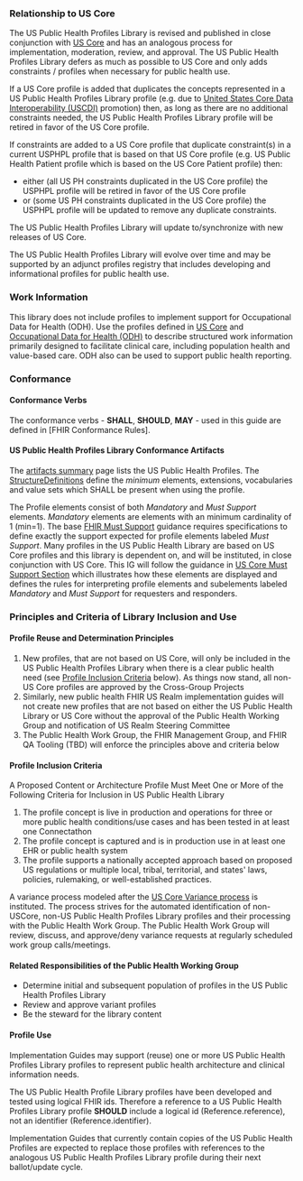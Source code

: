 ### Relationship to US Core

The US Public Health Profiles Library is revised and published in close conjunction with [US Core]({{site.data.fhir.ver.hl7fhiruscore}}) and has an analogous process for implementation, moderation, review, and approval. The US Public Health Profiles Library defers as much as possible to US Core and only adds constraints / profiles when necessary for public health use.

If a US Core profile is added that duplicates the concepts represented in a US Public Health Profiles Library profile (e.g. due to [United States Core Data Interoperability (USCDI)](https://www.healthit.gov/isa/united-states-core-data-interoperability-uscdi) promotion) then, as long as there are no additional constraints needed, the US Public Health Profiles Library profile will be retired in favor of the US Core profile.

If constraints are added to a US Core profile that duplicate constraint(s) in a current USPHPL profile that is based on that US Core profile (e.g. US Public Health Patient profile which is based on the US Core Patient profile) then:
* either (all US PH constraints duplicated in the US Core profile) the USPHPL profile will be retired in favor of the US Core profile
* or (some US PH constraints duplicated in the US Core profile) the USPHPL profile will be updated to remove any duplicate constraints.
		
The US Public Health Profiles Library will update to/synchronize with new releases of US Core.

The US Public Health Profiles Library will evolve over time and may be supported by an adjunct profiles registry that includes developing and informational profiles for public health use.

### Work Information

This library does not include profiles to implement support for Occupational Data for Health (ODH). Use the profiles defined in [US Core]({{site.data.fhir.ver.hl7fhiruscore}}) and [Occupational Data for Health (ODH)](http://hl7.org/fhir/us/odh/) to describe structured work information primarily designed to facilitate clinical care, including population health and value-based care. ODH also can be used to support public health reporting.

### Conformance

#### Conformance Verbs

The conformance verbs - **SHALL**, **SHOULD**, **MAY** - used in this guide are defined in [FHIR Conformance Rules].

#### US Public Health Profiles Library Conformance Artifacts

The [artifacts summary](artifacts.html) page lists the US Public Health Profiles. The [StructureDefinitions]({{site.data.fhir.path}}structuredefinition.html) define the *minimum* elements, extensions, vocabularies and value sets which SHALL be present when using the profile.

The Profile elements consist of both *Mandatory* and *Must Support* elements.  *Mandatory* elements are elements with an minimum cardinality of 1 (min=1). The base [FHIR Must Support]({{site.data.fhir.path}}profiling.html#mustsupport) guidance requires specifications to define exactly the support expected for profile elements labeled *Must Support*.  Many profiles in the US Public Health Library are based on US Core profiles and this library is dependent on, and will be instituted, in close conjunction with US Core. This IG will follow the guidance in [US Core Must Support Section]({{site.data.fhir.ver.hl7fhiruscore}}/must-support.html#presentation-of-must-support-and-mandatory-elements-in-the-formal-profile-views) which illustrates how these elements are displayed and defines the rules for interpreting profile elements and subelements labeled *Mandatory* and *Must Support* for requesters and responders.  

### Principles and Criteria of Library Inclusion and Use

#### Profile Reuse and Determination Principles

1. New profiles, that are not based on US Core, will only be included in the US Public Health Profiles Library when there is a clear public health need (see [Profile Inclusion Criteria](guidance.html#profile-inclusion-criteria) below). As things now stand, all non-US Core profiles are approved by the Cross-Group Projects
2. Similarly, new public health FHIR US Realm implementation guides will not create new profiles that are not based on either the US Public Health Library or US Core without the approval of the Public Health Working Group and notification of US Realm Steering Committee
3. The Public Health Work Group, the FHIR Management Group, and FHIR QA Tooling (TBD) will enforce the principles above and criteria below

#### Profile Inclusion Criteria 

A Proposed Content or Architecture Profile Must Meet One or More of the Following Criteria for Inclusion in US Public Health Library

1. The profile concept is live in production and operations for three or more public health conditions/use cases and has been tested in at least one Connectathon
2. The profile concept is captured and is in production use in at least one EHR or public health system
3. The profile supports a nationally accepted approach based on proposed US regulations or multiple local, tribal, territorial, and states' laws, policies, rulemaking, or well-established practices.

A variance process modeled after the [US Core Variance process](https://confluence.hl7.org/display/CGP/US+Core+Variance+Request+Process) is instituted. The process strives for the automated identification of non-USCore, non-US Public Health Profiles Library profiles and their processing with the Public Health Work Group. The Public Health Work Group will review, discuss, and approve/deny variance requests at regularly scheduled work group calls/meetings.

#### Related Responsibilities of the Public Health Working Group

* Determine initial and subsequent population of profiles in the US Public Health Profiles Library
* Review and approve variant profiles
* Be the steward for the library content

#### Profile Use

Implementation Guides may support (reuse) one or more US Public Health Profiles Library profiles to represent public health architecture and clinical information needs.

The US Public Health Profile Library profiles have been developed and tested using logical FHIR ids. Therefore a reference to a US Public Health Profiles Library profile **SHOULD** include a logical id (Reference.reference), not an identifier (Reference.identifier).

Implementation Guides that currently contain copies of the US Public Health Profiles are expected to replace those profiles with references to the analogous US Public Health Profiles Library profile during their next ballot/update cycle.
